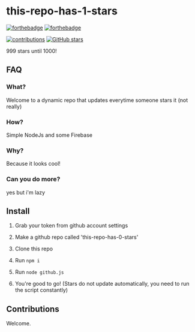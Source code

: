 # this-repo-has-1-stars

[![forthebadge](https://forthebadge.com/images/badges/makes-people-smile.svg)](https://forthebadge.com)
[![forthebadge](https://forthebadge.com/images/badges/made-with-javascript.svg)](https://forthebadge.com)

[![contributions](https://img.shields.io/badge/contributions-welcome-green)](https://img.shields.io/badge/contributions-welcome-green)
[![GitHub stars](https://img.shields.io/github/stars/Gcat101/this-repo-has-n-stars.svg?style=social&label=Star&maxAge=2592000)](https://GitHub.com/Gcat101/this-repo-has-n-stars/stargazers/)

999 stars until 1000!

## FAQ

### What?

Welcome to a dynamic repo that updates everytime someone stars it (not really)

### How?

Simple NodeJs and some Firebase

### Why?

Because it looks cool!

### Can you do more?

yes but i'm lazy

## Install

1. Grab your token from github account settings

2. Make a github repo called 'this-repo-has-0-stars'

3. Clone this repo

4. Run `npm i`

5. Run `node github.js`

6. You're good to go! (Stars do not update automatically, you need to run the script constantly)

## Contributions

Welcome.